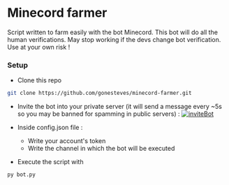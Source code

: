 # Minecord farmer

Script written to farm easily with the bot Minecord.
This bot will do all the human verifications.
May stop working if the devs change bot verification.
Use at your own risk !

### Setup
* Clone this repo
```bash
git clone https://github.com/gonesteves/minecord-farmer.git
```
* Invite the bot into your private server (it will send a message every ~5s so you may be banned for spamming in public servers) : [![inviteBot](https://img.shields.io/badge/-Invite%20bot-blue)](https://discordapp.com/api/oauth2/authorize?client_id=625363818968776705&permissions=321536&scope=bot)

* Inside config.json file :
  * Write your account's token
  * Write the channel in which the bot will be executed

* Execute the script with 
```bash
py bot.py
```

